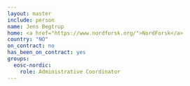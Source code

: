 ```yaml
---
layout: master
include: person
name: Jens Begtrup
home: <a href="https://www.nordforsk.org/">NordForsk</a>
country: "NO"
on_contract: no
has_been_on_contract: yes
groups:
  eosc-nordic:
    role: Administrative Coordinator
---
```

